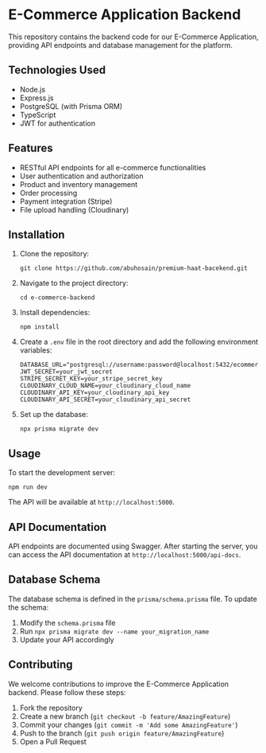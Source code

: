 # E-Commerce Application Backend

This repository contains the backend code for our E-Commerce Application, providing API endpoints and database management for the platform.

## Technologies Used

- Node.js
- Express.js
- PostgreSQL (with Prisma ORM)
- TypeScript
- JWT for authentication

## Features

- RESTful API endpoints for all e-commerce functionalities
- User authentication and authorization
- Product and inventory management
- Order processing
- Payment integration (Stripe)
- File upload handling (Cloudinary)

## Installation

1. Clone the repository:
   ```
   git clone https://github.com/abuhosain/premium-haat-bacekend.git
   ```

2. Navigate to the project directory:
   ```
   cd e-commerce-backend
   ```

3. Install dependencies:
   ```
   npm install
   ```

4. Create a `.env` file in the root directory and add the following environment variables:
   ```
   DATABASE_URL="postgresql://username:password@localhost:5432/ecommerce_db"
   JWT_SECRET=your_jwt_secret
   STRIPE_SECRET_KEY=your_stripe_secret_key
   CLOUDINARY_CLOUD_NAME=your_cloudinary_cloud_name
   CLOUDINARY_API_KEY=your_cloudinary_api_key
   CLOUDINARY_API_SECRET=your_cloudinary_api_secret
   ```

5. Set up the database:
   ```
   npx prisma migrate dev
   ```

## Usage

To start the development server:

```
npm run dev
```

The API will be available at `http://localhost:5000`.

## API Documentation

API endpoints are documented using Swagger. After starting the server, you can access the API documentation at `http://localhost:5000/api-docs`.

## Database Schema

The database schema is defined in the `prisma/schema.prisma` file. To update the schema:

1. Modify the `schema.prisma` file
2. Run `npx prisma migrate dev --name your_migration_name`
3. Update your API accordingly

## Contributing

We welcome contributions to improve the E-Commerce Application backend. Please follow these steps:

1. Fork the repository
2. Create a new branch (`git checkout -b feature/AmazingFeature`)
3. Commit your changes (`git commit -m 'Add some AmazingFeature'`)
4. Push to the branch (`git push origin feature/AmazingFeature`)
5. Open a Pull Request

 